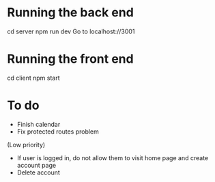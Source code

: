 # Running the back end

cd server
npm run dev
Go to localhost://3001

# Running the front end

cd client
npm start

# To do

- Finish calendar
- Fix protected routes problem

(Low priority)

- If user is logged in, do not allow them to visit home page and create account page
- Delete account
